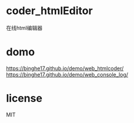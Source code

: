 # coder_htmlEditor
在线html编辑器

# domo
https://binghe17.github.io/demo/web_htmlcoder/
https://binghe17.github.io/demo/web_console_log/

# license
MIT
